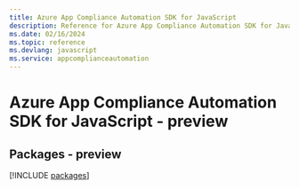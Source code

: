 ```yaml
---
title: Azure App Compliance Automation SDK for JavaScript
description: Reference for Azure App Compliance Automation SDK for JavaScript
ms.date: 02/16/2024
ms.topic: reference
ms.devlang: javascript
ms.service: appcomplianceautomation
---
```

# Azure App Compliance Automation SDK for JavaScript - preview
## Packages - preview
[!INCLUDE [packages](app-compliance-automation-index.md)]
